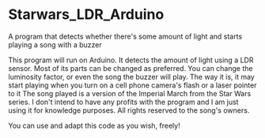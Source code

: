 # Starwars_LDR_Arduino
A program that detects whether there's some amount of light and starts playing a song with a buzzer

This program will run on Arduino. It detects the amount of light using a LDR sensor. 
Most of its parts can be changed as preferred. You can change the luminosity factor, or even the song the buzzer will play. The way it is, it may start playing when you turn on a cell phone camera's flash or a laser pointer to it
The song played is a version of the Imperial March from the Star Wars series. I don't intend to have any profits with the program and I am just using it for knowledge purposes. All rights reserved to the song's owners.

You can use and adapt this code as you wish, freely!
